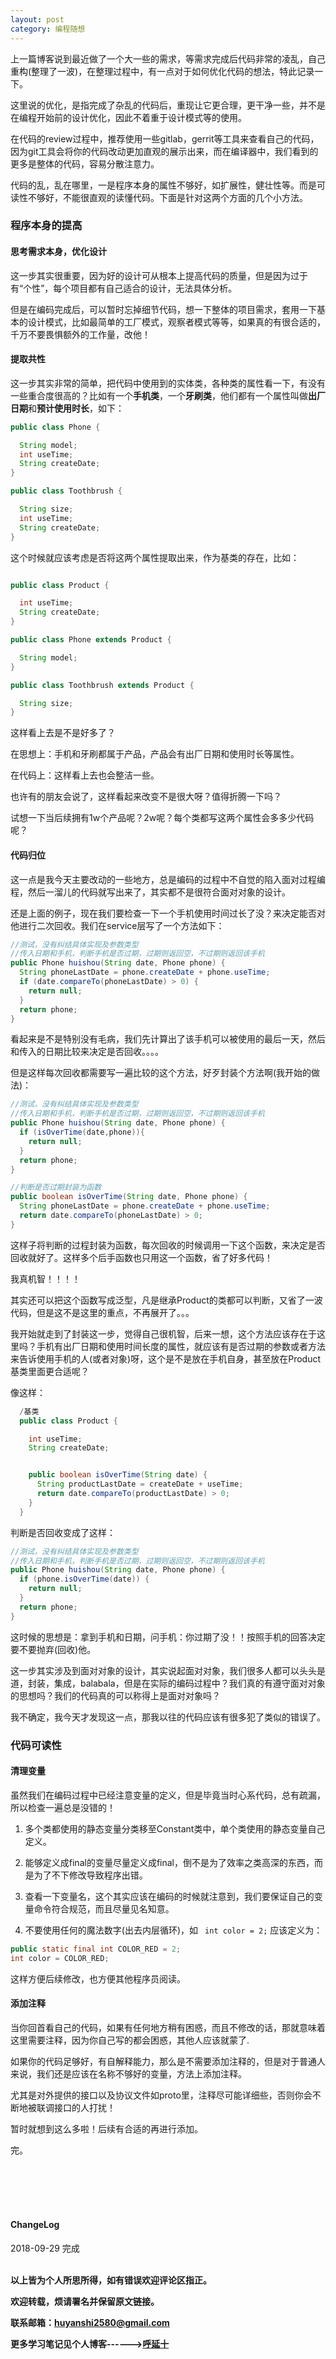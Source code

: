 ```yaml
---
layout: post
category: 编程随想
---
```


上一篇博客说到最近做了一个大一些的需求，等需求完成后代码非常的凌乱，自己重构(整理了一波)，在整理过程中，有一点对于如何优化代码的想法，特此记录一下。

这里说的优化，是指完成了杂乱的代码后，重现让它更合理，更干净一些，并不是在编程开始前的设计优化，因此不着重于设计模式等的使用。

在代码的review过程中，推荐使用一些gitlab，gerrit等工具来查看自己的代码，因为git工具会将你的代码改动更加直观的展示出来，而在编译器中，我们看到的更多是整体的代码，容易分散注意力。

代码的乱，乱在哪里，一是程序本身的属性不够好，如扩展性，健壮性等。而是可读性不够好，不能很直观的读懂代码。下面是针对这两个方面的几个小方法。

### 程序本身的提高

#### 思考需求本身，优化设计

这一步其实很重要，因为好的设计可从根本上提高代码的质量，但是因为过于有“个性”，每个项目都有自己适合的设计，无法具体分析。

但是在编码完成后，可以暂时忘掉细节代码，想一下整体的项目需求，套用一下基本的设计模式，比如最简单的工厂模式，观察者模式等等，如果真的有很合适的，千万不要畏惧额外的工作量，改他！

#### 提取共性

这一步其实非常的简单，把代码中使用到的实体类，各种类的属性看一下，有没有一些重合度很高的？比如有一个**手机类**，一个**牙刷类**，他们都有一个属性叫做**出厂日期**和**预计使用时长**，如下：


```java
public class Phone {

  String model;
  int useTime;
  String createDate;
}

public class Toothbrush {

  String size;
  int useTime;
  String createDate;
}

```

这个时候就应该考虑是否将这两个属性提取出来，作为基类的存在，比如：

```java

public class Product {

  int useTime;
  String createDate;
}

public class Phone extends Product {

  String model;
}

public class Toothbrush extends Product {

  String size;
}


```
这样看上去是不是好多了？

在思想上：手机和牙刷都属于产品，产品会有出厂日期和使用时长等属性。

在代码上：这样看上去也会整洁一些。

也许有的朋友会说了，这样看起来改变不是很大呀？值得折腾一下吗？

试想一下当后续拥有1w个产品呢？2w呢？每个类都写这两个属性会多多少代码呢？


#### 代码归位

这一点是我今天主要改动的一些地方，总是编码的过程中不自觉的陷入面对过程编程，然后一溜儿的代码就写出来了，其实都不是很符合面对对象的设计。

还是上面的例子，现在我们要检查一下一个手机使用时间过长了没？来决定能否对他进行二次回收。我们在service层写了一个方法如下：

```java
//测试，没有纠结具体实现及参数类型
//传入日期和手机，判断手机是否过期，过期则返回空，不过期则返回该手机
public Phone huishou(String date, Phone phone) {
  String phoneLastDate = phone.createDate + phone.useTime;
  if (date.compareTo(phoneLastDate) > 0) {
    return null;
  }
  return phone;
}
```

看起来是不是特别没有毛病，我们先计算出了该手机可以被使用的最后一天，然后和传入的日期比较来决定是否回收。。。。

但是这样每次回收都需要写一遍比较的这个方法，好歹封装个方法啊(我开始的做法)：

```java
//测试，没有纠结具体实现及参数类型
//传入日期和手机，判断手机是否过期，过期则返回空，不过期则返回该手机
public Phone huishou(String date, Phone phone) {
  if (isOverTime(date,phone)){
    return null;
  }
  return phone;
}

//判断是否过期封装为函数
public boolean isOverTime(String date, Phone phone) {
  String phoneLastDate = phone.createDate + phone.useTime;
  return date.compareTo(phoneLastDate) > 0;
}

```

这样子将判断的过程封装为函数，每次回收的时候调用一下这个函数，来决定是否回收就好了。这样多个后手函数也只用这一个函数，省了好多代码！

我真机智！！！！

其实还可以把这个函数写成泛型，凡是继承Product的类都可以判断，又省了一波代码，但是这不是这里的重点，不再展开了。。。

我开始就走到了封装这一步，觉得自己很机智，后来一想，这个方法应该存在于这里吗？手机有出厂日期和使用时间长度的属性，就应该有是否过期的参数或者方法来告诉使用手机的人(或者对象)呀，这个是不是放在手机自身，甚至放在Product基类里面更合适呢？

像这样：
```java
  /基类
  public class Product {

    int useTime;
    String createDate;


    public boolean isOverTime(String date) {
      String productLastDate = createDate + useTime;
      return date.compareTo(productLastDate) > 0;
    }
  }
```

判断是否回收变成了这样：

```java
//测试，没有纠结具体实现及参数类型
//传入日期和手机，判断手机是否过期，过期则返回空，不过期则返回该手机
public Phone huishou(String date, Phone phone) {
  if (phone.isOverTime(date)) {
    return null;
  }
  return phone;
}
```

这时候的思想是：拿到手机和日期，问手机：你过期了没！！按照手机的回答决定要不要抛弃(回收)他。

这一步其实涉及到面对对象的设计，其实说起面对对象，我们很多人都可以头头是道，封装，集成，balabala，但是在实际的编码过程中？我们真的有遵守面对对象的思想吗？我们的代码真的可以称得上是面对对象吗？

我不确定，我今天才发现这一点，那我以往的代码应该有很多犯了类似的错误了。

### 代码可读性

#### 清理变量

虽然我们在编码过程中已经注意变量的定义，但是毕竟当时心系代码，总有疏漏，所以检查一遍总是没错的！

1. 多个类都使用的静态变量分类移至Constant类中，单个类使用的静态变量自己定义。

2. 能够定义成final的变量尽量定义成final，倒不是为了效率之类高深的东西，而是为了不下修改导致程序出错。

3. 查看一下变量名，这个其实应该在编码的时候就注意到，我们要保证自己的变量命令符合规范，而且尽量见名知意。

4. 不要使用任何的魔法数字(出去内层循环)，如 ``` int color = 2;```
应该定义为：

```java
public static final int COLOR_RED = 2;
int color = COLOR_RED;

```
这样方便后续修改，也方便其他程序员阅读。

#### 添加注释

当你回首看自己的代码，如果有任何地方稍有困惑，而且不修改的话，那就意味着这里需要注释，因为你自己写的都会困惑，其他人应该就蒙了.

如果你的代码足够好，有自解释能力，那么是不需要添加注释的，但是对于普通人来说，我们还是应该在名称不够好的变量，方法上添加注释。

尤其是对外提供的接口以及协议文件如proto里，注释尽可能详细些，否则你会不断地被联调接口的人打扰！





暂时就想到这么多啦！后续有合适的再进行添加。

完。

<br>
<br>
<br>
<br>
<h4>ChangeLog</h4>
2018-09-29 完成
<br>
<br>


**以上皆为个人所思所得，如有错误欢迎评论区指正。**

**欢迎转载，烦请署名并保留原文链接。**

**联系邮箱：huyanshi2580@gmail.com**

**更多学习笔记见个人博客------><a href="{{ site.baseurl }}/">呼延十</a>**
